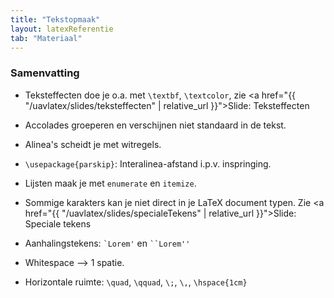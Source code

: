 ```yaml
---
title: "Tekstopmaak"
layout: latexReferentie
tab: "Materiaal"
---
```


### Samenvatting

* Teksteffecten doe je o.a. met `\textbf`, `\textcolor`, zie 
<a href="{{ "/uavlatex/slides/teksteffecten" | relative_url }}">Slide: Teksteffecten</a>

* Accolades groeperen en verschijnen niet standaard in de tekst. 

* Alinea's scheidt je met witregels.

* `\usepackage{parskip}`: Interalinea-afstand i.p.v. inspringing.

* Lijsten maak je met `enumerate` en `itemize`.

* Sommige karakters kan je niet direct in je LaTeX document typen. Zie
<a href="{{ "/uavlatex/slides/specialeTekens" | relative_url }}">Slide: Speciale tekens</a>

* Aanhalingstekens: <code>&#96;Lorem'</code> en <code>&#96;&#96;Lorem''</code>

* Whitespace --> 1 spatie.

* Horizontale ruimte: `\quad`, `\qquad`, `\;`, `\,`, `\hspace{1cm}`

